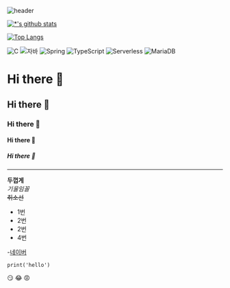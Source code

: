 ![header](https://capsule-render.vercel.app/api?type=wave&color=auto&height=300&section=header&text=SungKyun%20Rim&fontSize=80)


[![*'s github stats](https://github-readme-stats.vercel.app/api?username=SungKyunRim)](https://github.com/SungKyunRim)

[![Top Langs](https://github-readme-stats.vercel.app/api/top-langs/?username=SungKyunRim)](https://github.com/SungKyunRim/github-readme-stats)


![C](https://img.shields.io/badge/-C-123456?style=flat-square&logo=C&logoColor=black)
![자바](https://img.shields.io/badge/-자바-007396?style=flat&logo=Java&logoColor=ffffff)
![Spring](https://img.shields.io/badge/-Spring-6DB33F?style=for-the-badge&logo=Spring&logoColor=white)
![TypeScript](https://img.shields.io/badge/-TypeScript-3178C6?style=flat-square&logo=TypeScript&logoColor=white)
![Serverless](https://img.shields.io/badge/-Serverless-FD5750?style=flat-square&logo=Serverless&logoColor=magenta)
![MariaDB](https://img.shields.io/badge/-MariaDB-1F305F?style=flat-square&logo=mariadb&logoColor=white)
​

# Hi there 👋
## Hi there 👋
### Hi there 👋
#### Hi there 👋
##### Hi there 👋
---
**두껍게** <br>
*기울임꼴* <br>
~~취소선~~ <br>
* 1번
* 2번
* 2번
* 4번

-[네이버](https://www.naver.com)
```
print('hello')
```
😏
😂
😡
